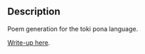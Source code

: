 ## Description
Poem generation for the toki pona language.

[Write-up here](https://kevingal.com/blog/toki-poetry.html).
